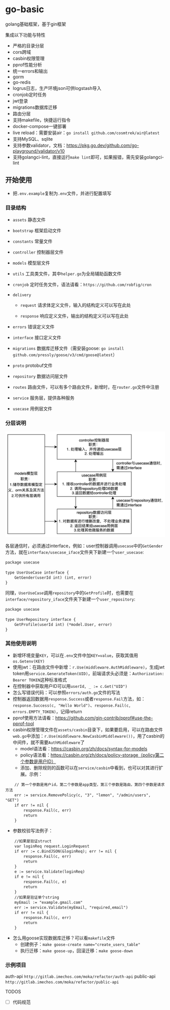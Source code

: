 # go-basic

golang基础框架，基于gin框架

集成以下功能与特性

* 严格的目录分层
* cors跨域
* casbin权限管理
* pprof性能分析
* 统一errors和输出
* gorm
* go-redis
* logrus日志，生产环境json可供logstash导入
* cronjob定时任务
* jwt登录
* migrations数据库迁移
* 路由分层
* 支持makefile，快捷运行指令
* docker-compose一键部署
* live reload：需要安装air：`go install github.com/cosmtrek/air@latest`
* 支持MySQL、sqlite
* 支持参数validator，文档：https://pkg.go.dev/github.com/go-playground/validator/v10
* 支持golangci-lint，直接运行`make lint`即可，如果报错，需先安装golangci-lint

## 开始使用

* 把`.env.example`复制为`.env`文件，并进行配置填写

### 目录结构

* `assets` 静态文件

* `bootstrap` 框架启动文件

* `constants` 常量文件

* `controller` 控制器层文件

* `models` 模型层文件

* `utils` 工具类文件，其中`helper.go`为全局辅助函数文件

* `cronjob` 定时任务文件，语法请看：`https://github.com/robfig/cron`

* `delivery`

  - `request` 请求体定义文件，输入的结构定义可以写在此处

  - `response` 响应定义文件，输出的结构定义可以写在此处

* `errors` 错误定义文件

* `interface` 接口定义文件

* `migrations` 数据库迁移文件（需安装goose: `go install github.com/pressly/goose/v3/cmd/goose@latest`）

* `proto` protobuf文件

* `repository` 数据访问层文件

* `routes` 路由文件，可以有多个路由文件，新增时，在`router.go`文件中注册

* `service` 服务层，提供各种服务

* `usecase` 用例层文件

### 分层说明

![img.png](assets/images/layers.png)

各层通信时，必须通过interface，例如：user控制器调用`usecase`中的`GetGender`方法，就在`interface/usecase_iface`文件夹下新建一个`user_usecase`:

```
package usecase

type UserUseCase interface {
	GetGender(userId int) (int, error)
}
```

同理，`UserUseCase`调用`repository`中的`GetProfile`时，也需要在`interface/repository_iface`文件夹下新建一个`user_repository`:

```
package usecase

type UserRepository interface {
	GetProfile(userId int) (*model.User, error)
}
```

### 其他使用说明

* 新增环境变量`KEY`，可以在`.env`文件中加`KEY=value`，获取其值用`os.Getenv(KEY)`
* 使用jwt：在路由文件中新增：`r.Use(middleware.AuthMiddleware)`，生成jwt token用`service.GenerateToken(UID)`，前端请求头必须是：`Authorization: Bearer TOKEN`这种标准格式
* 在控制器中获取用户ID可以用`userId, _ := c.Get("UID")`
* 怎么写错误代码：可以参照`errors/auth.go`文件的写法
* 控制器返回数据用`response.Success`或者`response.Fail`方法，如：`response.Success(c, "Hello World")`、`response.Fail(c, errors.EMPTY_TOKEN)`，记得return
* pprof使用方法请看：https://github.com/gin-contrib/pprof#use-the-pprof-tool
* casbin权限管理文件在`assets/casbin`目录下，如果要启用，可以在路由文件`web.go`中添加：`r.Use(middleware.NewCasbinMiddleware())`，用了casbin的中间件，就不需要`AuthMiddleware`了
  - model语法看：https://casbin.org/zh/docs/syntax-for-models
  - policy语法看：https://casbin.org/zh/docs/policy-storage（policy第二个参数是用户ID）
  - 添加、删除规则的函数可以在`service/casbin`中看到，也可以对其进行扩展。示例：
```
    // 第一个参数是用户id，第二个参数是app类型，第三个参数是路由，第四个参数是请求方法
	err := service.RemovePolicy(c, "3", "lemon", "/admin/users", "GET")
	if err != nil {
		response.Fail(c, err)
		return
    }
```
* 参数校验写法例子：
```
    //如果是验证struct
    var loginReq request.LoginRequest
	if err := c.BindJSON(&loginReq); err != nil {
		response.Fail(c, err)
		return
	}
	e := service.Validate(loginReq)
	if e != nil {
		response.Fail(c, e)
		return
	}
	//如果是验证单个string
	myEmail := "example.gmail.com"
	err := service.Validate(myEmail, "required,email")
	if err != nil {
		response.Fail(c, err)
		return
	}
```

* 怎么用goose实现数据库迁移？可以看`makefile`文件
  - 创建例子：`make goose-create name="create_users_table"`
  - 执行迁移：`make goose-up`，回滚迁移：`make goose-down`

### 示例项目

auth-api `http://gitlab.imechos.com/moka/refactor/auth-api`
public-api `http://gitlab.imechos.com/moka/refactor/public-api`

TODOS

- [ ] 代码规范